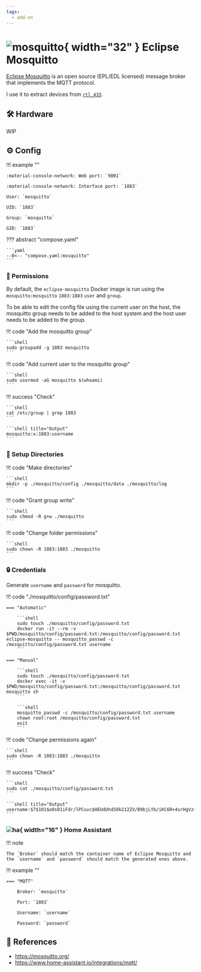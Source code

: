 ```yaml
---
tags:
  - add-on
---
```

# ![mosquitto](https://cdn.jsdelivr.net/gh/selfhst/icons/png/mosquitto.png){ width="32" } Eclipse Mosquitto

[Eclipse Mosquitto][1] is an open source (EPL/EDL licensed) message broker that implements the MQTT protocol. 

I use it to extract devices from [`rtl_433`](./rtl_433.md).

## :hammer_and_wrench: Hardware

WIP

## :gear: Config

!!! example ""

    :material-console-network: Web port: `9001`
    
    :material-console-network: Interface port: `1883`

    User: `mosquitto`

    UID: `1883`

    Group: `mosquitto`

    GID: `1883`

??? abstract "compose.yaml"

    ```yaml
    --8<-- "compose.yaml:mosquitto"
    ```

### :closed_lock_with_key: Permissions

By default, the `eclipse-mosquitto` Docker image is run using the `mosquitto:mosquitto` `1883:1883` `user` and `group`.

To be able to edit the config file using the current user on the host, the mosquitto group needs to be added to the host system and the host user needs to be added to the group.

!!! code "Add the mosquitto group"

    ```shell
    sudo groupadd -g 1883 mosquitto
    ```

!!! code "Add current user to the mosquitto group"

    ```shell
    sudo usermod -aG mosquitto $(whoami)
    ```

!!! success "Check"

    ```shell
    cat /etc/group | grep 1883
    ```

    ```shell title="Output"
    mosquitto:x:1883:username
    ```

### :file_folder: Setup Directories

!!! code "Make directories"

    ```shell
    mkdir -p ./mosquitto/config ./mosquitto/data ./mosquitto/log
    ```

!!! code "Grant group write"

    ```shell
    sudo chmod -R g+w ./mosquitto
    ```

!!! code "Change folder permissions"

    ```shell
    sudo chown -R 1883:1883 ./mosquitto
    ```
  
### :lock: Credentials

Generate `username` and `password` for mosquitto.

!!! code "./mosquitto/config/password.txt"

    === "Automatic"

        ```shell
        sudo touch ./mosquitto/config/password.txt
        docker run -it --rm -v $PWD/mosquitto/config/password.txt:/mosquitto/config/password.txt eclipse-mosquitto -- mosquitto_passwd -c /mosquitto/config/password.txt username
        ```

    === "Manual"
    
        ```shell
        sudo touch ./mosquitto/config/password.txt
        docker exec -it -v $PWD/mosquitto/config/password.txt:/mosquitto/config/password.txt mosquitto sh
        ```

        ```shell
        mosquitto_passwd -c /mosquitto/config/password.txt username
        chown root:root /mosquitto/config/password.txt
        exit 
        ```

!!! code "Change permissions again"

    ```shell
    sudo chown -R 1883:1883 ./mosquitto
    ```

!!! success "Check"

    ```shell
    sudo cat ./mosquitto/config/password.txt
    ```

    ```shell title="Output"
    username:$7$101$o0s01iFdr/lPCuvc$HEUdUhd50k212ZV/B9bjLYb/iKC6R+4srHgVz+3LbIebVavtD+5uRumiEOZGZOdy5LNq/siDdlxXxomOM8u3jA==
    ```

### ![ha](https://cdn.jsdelivr.net/gh/selfhst/icons/png/home-assistant.png){ width="16" } Home Assistant

!!! note

    The `Broker` should match the container name of Eclipse Mosquitto and the `username` and `password` should match the generated ones above.

!!! example ""

    === "MQTT"
    
        Broker: `mosquitto`

        Port: `1883`

        Username: `username`

        Password: `password`

## :link: References

- <https://mosquitto.org/>
- <https://www.home-assistant.io/integrations/mqtt/>

[1]: <https://mosquitto.org/>
